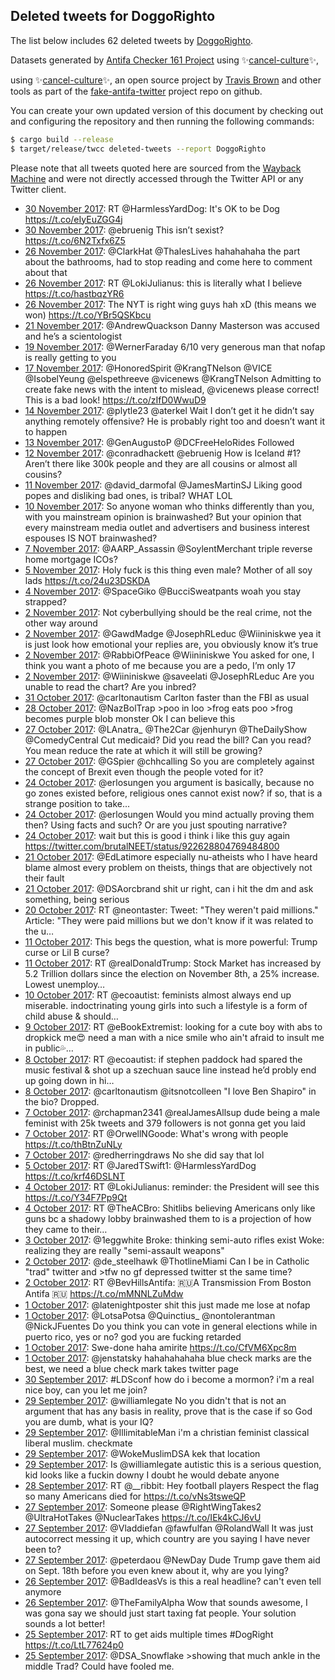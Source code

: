 ## Deleted tweets for DoggoRighto

The list below includes 62 deleted tweets by
[DoggoRighto](https://twitter.com/DoggoRighto).



Datasets generated by [Antifa Checker 161 Project](https://twitter.com/antifacheck161) using ✨[cancel-culture](https://github.com/travisbrown/cancel-culture)✨,
 
using ✨[cancel-culture](https://github.com/travisbrown/cancel-culture)✨, an open source project by 
[Travis Brown](https://twitter.com/travisbrown) and other tools as part of the 
[fake-antifa-twitter](https://github.com/antifacheck161/fake-antifa-twitter) project repo on github.

You can create your own updated version of this document by checking out and configuring the
repository and then running the following commands:

```bash
$ cargo build --release
$ target/release/twcc deleted-tweets --report DoggoRighto
```

Please note that all tweets quoted here are sourced from the
[Wayback Machine](https://web.archive.org) and were not directly accessed through the Twitter API or
any Twitter client.

* [30 November 2017](https://web.archive.org/web/20171130223943/https://twitter.com/DoggoRighto/status/936364145129279488): RT @HarmlessYardDog: It's OK to be Dog https://t.co/eIyEuZGG4j <!--936364145129279488-->
* [30 November 2017](https://web.archive.org/web/20171130022447/https://twitter.com/DoggoRighto/status/936058397161672706): @ebruenig This isn’t sexist? https://t.co/6N2Txfx6Z5 <!--936058397161672706-->
* [26 November 2017](https://web.archive.org/web/20171126155003/https://twitter.com/DoggoRighto/status/934811497695535105): @ClarkHat @ThalesLives hahahahaha the part about the bathrooms, had to stop reading and come here to comment about that <!--934811497695535105-->
* [26 November 2017](https://web.archive.org/web/20171126014926/https://twitter.com/DoggoRighto/status/934599949567905792): RT @LokiJulianus: this is literally what I believe https://t.co/hastbqzYR6 <!--934599949567905792-->
* [26 November 2017](https://web.archive.org/web/20171126013445/https://twitter.com/DoggoRighto/status/934596254381805568): The NYT is right wing guys hah xD (this means we won) https://t.co/YBr5QSKbcu <!--934596254381805568-->
* [21 November 2017](https://web.archive.org/web/20171121013204/https://twitter.com/DoggoRighto/status/932783639783288832): @AndrewQuackson Danny Masterson was accused and he’s a scientologist <!--932783639783288832-->
* [19 November 2017](https://web.archive.org/web/20171119182853/https://twitter.com/DoggoRighto/status/932314754336649217): @WernerFaraday 6/10 very generous man that nofap is really getting to you <!--932314754336649217-->
* [17 November 2017](https://web.archive.org/web/20171117182614/https://twitter.com/DoggoRighto/status/931589311706947585): @HonoredSpirit @KrangTNelson @VICE @IsobelYeung @elspethreeve @vicenews @KrangTNelson Admitting to create fake news with the intent to mislead, @vicenews please correct! This is a bad look! https://t.co/zIfD0WwuD9 <!--931589311706947585-->
* [14 November 2017](https://web.archive.org/web/20171114174247/https://twitter.com/DoggoRighto/status/930491213559541760): @plytle23 @aterkel Wait I don’t get it he didn’t say anything remotely offensive? He is probably right too and doesn’t want it to happen <!--930491213559541760-->
* [13 November 2017](https://web.archive.org/web/20171113022503/https://twitter.com/DoggoRighto/status/929897870551068673): @GenAugustoP @DCFreeHeloRides Followed <!--929897870551068673-->
* [12 November 2017](https://web.archive.org/web/20171112053938/https://twitter.com/DoggoRighto/status/929584451176288256): @conradhackett @ebruenig How is Iceland #1? Aren’t there like 300k people and they are all cousins or almost all cousins? <!--929584451176288256-->
* [11 November 2017](https://web.archive.org/web/20171111172318/https://twitter.com/DoggoRighto/status/929399146833956864): @david_darmofal @JamesMartinSJ Liking good popes and disliking bad ones, is tribal? WHAT LOL <!--929399146833956864-->
* [10 November 2017](https://web.archive.org/web/20171110214615/https://twitter.com/DoggoRighto/status/929096194218962944): So anyone woman who thinks differently than you, with you mainstream opinion is brainwashed? But your opinion that every mainstream media outlet and advertisers and business interest espouses IS NOT brainwashed? <!--929096194218962944-->
* [ 7 November 2017](https://web.archive.org/web/20171107135029/https://twitter.com/DoggoRighto/status/927896038299590656): @AARP_Assassin @SoylentMerchant triple reverse home mortgage ICOs? <!--927896038299590656-->
* [ 5 November 2017](https://web.archive.org/web/20171105151950/https://twitter.com/DoggoRighto/status/927193748223725568): Holy fuck is this thing even male? Mother of all soy lads https://t.co/24u23DSKDA <!--927193748223725568-->
* [ 4 November 2017](https://web.archive.org/web/20171104010017/https://twitter.com/DoggoRighto/status/926615047505358848): @SpaceGiko @BucciSweatpants woah you stay strapped? <!--926615047505358848-->
* [ 2 November 2017](https://web.archive.org/web/20171102121826/https://twitter.com/DoggoRighto/status/926060933813850115): Not cyberbullying should be the real crime, not the other way around <!--926060933813850115-->
* [ 2 November 2017](https://web.archive.org/web/20171102003355/https://twitter.com/DoggoRighto/status/925883636389474311): @GawdMadge @JosephRLeduc @Wiininiskwe yea it is just look how emotional your replies are, you obviously know it’s true <!--925883636389474311-->
* [ 2 November 2017](https://web.archive.org/web/20171102003234/https://twitter.com/DoggoRighto/status/925883296684404738): @RabbiOfPeace @Wiininiskwe You asked for one, I think you want a photo of me because you are a pedo, I’m only 17 <!--925883296684404738-->
* [ 2 November 2017](https://web.archive.org/web/20171102000315/https://twitter.com/DoggoRighto/status/925875918874308615): @Wiininiskwe @saveelati @JosephRLeduc Are you unable to read the chart? Are you inbred? <!--925875918874308615-->
* [31 October 2017](https://web.archive.org/web/20171031231514/https://twitter.com/DoggoRighto/status/925501447227281408): @carltonautism Carlton faster than the FBI as usual <!--925501447227281408-->
* [28 October 2017](https://web.archive.org/web/20171028181847/https://twitter.com/DoggoRighto/status/924339679566147584): @NazBolTrap &gt;poo in loo &gt;frog eats poo &gt;frog becomes purple blob monster  Ok I can believe this <!--924339679566147584-->
* [27 October 2017](https://web.archive.org/web/20171027231425/https://twitter.com/DoggoRighto/status/924051690252324864): @LAnatra_ @The2Car @jenhuryn @TheDailyShow @ComedyCentral Cut medicaid? Did you read the bill? Can you read? You mean reduce the rate at which it will still be growing? <!--924051690252324864-->
* [27 October 2017](https://web.archive.org/web/20171027132816/https://twitter.com/DoggoRighto/status/923904180779126785): @GSpier @chhcalling So you are completely against the concept of Brexit even though the people voted for it? <!--923904180779126785-->
* [24 October 2017](https://web.archive.org/web/20171024184219/https://twitter.com/DoggoRighto/status/922896050440097792): @erlosungen you argument is basically, because no go zones existed before, religious ones cannot exist now? if so, that is a strange position to take... <!--922896050440097792-->
* [24 October 2017](https://web.archive.org/web/20171024182412/https://twitter.com/DoggoRighto/status/922891491219070977): @erlosungen Would you mind actually proving them then? Using facts and such? Or are you just spouting narrative? <!--922891491219070977-->
* [24 October 2017](https://web.archive.org/web/20171024142001/https://twitter.com/DoggoRighto/status/922829171046350848): wait but this is good i think i like this guy again https://twitter.com/brutalNEET/status/922628804769484800 <!--922829171046350848-->
* [21 October 2017](https://web.archive.org/web/20171021122139/https://twitter.com/DoggoRighto/status/921713088935677952): @EdLatimore especially nu-atheists who I have heard blame almost every problem on theists, things that are objectively not their fault <!--921713088935677952-->
* [21 October 2017](https://web.archive.org/web/20171021025909/https://twitter.com/DoggoRighto/status/921571531188207616): @DSAorcbrand shit ur right, can i hit the dm and ask something, being serious <!--921571531188207616-->
* [20 October 2017](https://web.archive.org/web/20171020183619/https://twitter.com/DoggoRighto/status/921444989036572672): RT @neontaster: Tweet: "They weren't paid millions." Article: "They were paid millions but we don't know if it was related to the u…  <!--921444989036572672-->
* [11 October 2017](https://web.archive.org/web/20171012101816/https://twitter.com/DoggoRighto/status/918207318340374529): This begs the question, what is more powerful: Trump curse or Lil B curse? <!--918207318340374529-->
* [11 October 2017](https://web.archive.org/web/20171011130934/https://twitter.com/DoggoRighto/status/918101268907864064): RT @realDonaldTrump: Stock Market has increased by 5.2 Trillion dollars since the election on November 8th, a 25% increase. Lowest unemploy… <!--918101268907864064-->
* [10 October 2017](https://web.archive.org/web/20171010025510/https://twitter.com/DoggoRighto/status/917584262207016961): RT @ecoautist: feminists almost always end up miserable. indoctrinating young girls into such a lifestyle is a form of child abuse &amp; should… <!--917584262207016961-->
* [ 9 October 2017](https://web.archive.org/web/20171009134202/https://twitter.com/DoggoRighto/status/917384663680905217): RT @eBookExtremist: looking for a cute boy with abs to dropkick me😍  need a man with a nice smile who ain't afraid to insult me in public💦… <!--917384663680905217-->
* [ 8 October 2017](https://web.archive.org/web/20171008014652/https://twitter.com/DoggoRighto/status/916842298234859520): RT @ecoautist: if stephen paddock had spared the music festival &amp; shot up a szechuan sauce line instead he’d probly end up going down in hi… <!--916842298234859520-->
* [ 8 October 2017](https://web.archive.org/web/20171008000336/https://twitter.com/DoggoRighto/status/916816310344044544): @carltonautism @itsnotcolleen "I love Ben Shapiro" in the bio?  Dropped. <!--916816310344044544-->
* [ 7 October 2017](https://web.archive.org/web/20171007220036/https://twitter.com/DoggoRighto/status/916785356342812672): @rchapman2341 @realJamesAllsup dude being a male feminist with 25k tweets and 379 followers is not gonna get you laid <!--916785356342812672-->
* [ 7 October 2017](https://web.archive.org/web/20171007192147/https://twitter.com/DoggoRighto/status/916745388840968192): RT @OrwellNGoode: What's wrong with people https://t.co/thBtnZuNLy <!--916745388840968192-->
* [ 7 October 2017](https://web.archive.org/web/20171007164755/https://twitter.com/DoggoRighto/status/916706667013853184): @redherringdraws No she did say that lol <!--916706667013853184-->
* [ 5 October 2017](https://web.archive.org/web/20171005202117/https://twitter.com/DoggoRighto/status/916035586774917120): RT @JaredTSwift1: @HarmlessYardDog  https://t.co/krf46DSLNT <!--916035586774917120-->
* [ 4 October 2017](https://web.archive.org/web/20171004235717/https://twitter.com/DoggoRighto/status/915727557068312576): RT @LokiJulianus: reminder: the President will see this https://t.co/Y34F7Pp9Qt <!--915727557068312576-->
* [ 4 October 2017](https://web.archive.org/web/20171004005300/https://twitter.com/DoggoRighto/status/915379190760984576): RT @TheACBro: Shitlibs believing Americans only like guns bc a shadowy lobby brainwashed them to is a projection of how they came to their… <!--915379190760984576-->
* [ 3 October 2017](https://web.archive.org/web/20171003132020/https://twitter.com/DoggoRighto/status/915204875524468736): @1eggwhite Broke: thinking semi-auto rifles exist   Woke: realizing they are really "semi-assault weapons" <!--915204875524468736-->
* [ 2 October 2017](https://web.archive.org/web/20171002221914/https://twitter.com/DoggoRighto/status/914978106259263488): @de_steelhawk @ThotlineMiami Can I be in Catholic "trad" twitter and &gt;tfw no gf depressed twitter st the same time? <!--914978106259263488-->
* [ 2 October 2017](https://web.archive.org/web/20171002021938/https://twitter.com/DoggoRighto/status/914676217047007232): RT @BevHillsAntifa: 🇷🇺A Transmission From Boston Antifa 🇷🇺 https://t.co/mMNNLZuMdw <!--914676217047007232-->
* [ 1 October 2017](https://web.archive.org/web/20171001232748/https://twitter.com/DoggoRighto/status/914632973764501505): @latenightposter shit this just made me lose at nofap <!--914632973764501505-->
* [ 1 October 2017](https://web.archive.org/web/20171001214038/https://twitter.com/DoggoRighto/status/914606004377128960): @LotsaPotsa @Quinctius_ @nontolerantman @NickJFuentes Do you think you can vote in general elections while in puerto rico, yes or no?  god you are fucking retarded <!--914606004377128960-->
* [ 1 October 2017](https://web.archive.org/web/20171001164559/https://twitter.com/DoggoRighto/status/914531853276712961): Swe-done haha amirite https://t.co/CfVM6Xpc8m <!--914531853276712961-->
* [ 1 October 2017](https://web.archive.org/web/20171001131433/https://twitter.com/DoggoRighto/status/914478644340363264): @jenstatsky hahahahahaha blue check marks are the best, we need a blue check mark takes twitter page <!--914478644340363264-->
* [30 September 2017](https://web.archive.org/web/20170930174053/https://twitter.com/DoggoRighto/status/914173040627453952): #LDSconf  how do i become a mormon? i'm a real nice boy, can you let me join? <!--914173040627453952-->
* [29 September 2017](https://web.archive.org/web/20170929194937/https://twitter.com/DoggoRighto/status/913853290391179271): @williamlegate No you didn't that is not an argument that has any basis in reality, prove that is the case if so  God you are dumb, what is your IQ? <!--913853290391179271-->
* [29 September 2017](https://web.archive.org/web/20170929192140/https://twitter.com/DoggoRighto/status/913846256560164865): @IllimitableMan i'm a christian feminist classical liberal muslim.   checkmate <!--913846256560164865-->
* [29 September 2017](https://web.archive.org/web/20170929145037/https://twitter.com/DoggoRighto/status/913778044573188096): @WokeMuslimDSA kek that location <!--913778044573188096-->
* [29 September 2017](https://web.archive.org/web/20170929014258/https://twitter.com/DoggoRighto/status/913579825994113025): Is @williamlegate autistic this is a serious question, kid looks like a fuckin downy   I doubt he would debate anyone <!--913579825994113025-->
* [28 September 2017](https://web.archive.org/web/20170928214627/https://twitter.com/DoggoRighto/status/913520304617611264): RT @__ribbit: Hey football players  Respect the flag so many Americans died for https://t.co/vNs3tsweQP <!--913520304617611264-->
* [27 September 2017](https://web.archive.org/web/20170927193803/https://twitter.com/DoggoRighto/status/913125603833937920): Someone please @RightWingTakes2 @UltraHotTakes @NuclearTakes https://t.co/IEk4kCJ6vU <!--913125603833937920-->
* [27 September 2017](https://web.archive.org/web/20170927121329/https://twitter.com/DoggoRighto/status/913013724948070400): @Vladdiefan @fawfulfan @RolandWall It was just autocorrect messing it up, which country are you saying I have never been to? <!--913013724948070400-->
* [27 September 2017](https://web.archive.org/web/20170927104232/https://twitter.com/DoggoRighto/status/912990836622860293): @peterdaou @NewDay Dude Trump gave them aid on Sept. 18th before you even knew about it, why are you lying? <!--912990836622860293-->
* [26 September 2017](https://web.archive.org/web/20170926195719/https://twitter.com/DoggoRighto/status/912768064554520576): @BadIdeasVs is this a real headline? can't even tell anymore <!--912768064554520576-->
* [26 September 2017](https://web.archive.org/web/20170926192752/https://twitter.com/DoggoRighto/status/912760653227716608): @TheFamilyAlpha Wow that sounds awesome, I was gona say we should just start taxing fat people. Your solution sounds a lot better! <!--912760653227716608-->
* [25 September 2017](https://web.archive.org/web/20170925154820/https://twitter.com/DoggoRighto/status/912343018002317312): RT to get aids multiple times #DogRight https://t.co/LtL77624p0 <!--912343018002317312-->
* [25 September 2017](https://web.archive.org/web/20170925032902/https://twitter.com/DoggoRighto/status/912156967057199104): @DSA_Snowflake &gt;showing that much ankle in the middle   Trad? Could have fooled me. <!--912156967057199104-->
